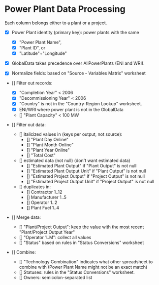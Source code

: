 # Power Plant Data Processing

Each column belongs either to a plant or a project.

* [x] Power Plant identity (primary key): power plants with the same 
	* [x] "Power Plant Name", 
	* [x] "Plant ID", or 
	* [x] "Latitude"+"Longitude"
* [x] GlobalData takes precedence over AllPowerPlants (ENI and WRI).

* [x] Normalize fields: based on "Source - Variables Matrix" worksheet

* [] Filter out records:
	* [x] "Completion Year" < 2006
	* [x] "Decommissioning Year" < 2006
	* [x] "Country" is not in the "Country-Region Lookup" worksheet.
	* [x] ENI/WRI where power plant is not in the GlobalData
	* [] "Plant Capacity" < 100 MW

* [] Filter out data:
	* [] italicized values in (keys per output, not source):
		* [] "Plant Day Online"
		* [] "Plant Month Online"
		* [] "Plant Year Online"
		* [] "Total Cost"
	* [] estimated data (not null) (don't want estimated data)
		* [] "Estimated Plant Output" if "Plant Output" is not null
		* [] "Estimated Plant Output Unit" if "Plant Output" is not null
		* [] "Estimated Project Output" if "Project Output" is not null
		* [] "Estimated Project Output Unit" if "Project Output" is not null
	* [] duplicates in:
		* [] Contractor 1..12
		* [] Manufacturer 1..5
		* [] Operator 1..2
		* [] Plant Fuel 1..4

* [] Merge data:
	* [] "Plant/Project Output": keep the value with the most recent "Plant/Project Output Year"
	* [] "Operator 1..M": collect all values 
	* [] "Status" based on rules in "Status Conversions" worksheet

* [] Combine:
	* [] "Technology Combination" indicates what other spreadsheet to combine with
		(Power Plant Name might not be an exact match)
	* [] Statuses: rules in the "Status Conversions" worksheet.
	* [] Owners: semicolon-separated list
